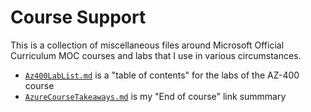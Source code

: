 # Course Support

This is a collection of miscellaneous files around Microsoft Official Curriculum MOC courses and labs that I use in
various circumstances.

* [`Az400LabList.md`](Az400LabList.md)	is a "table of contents" for the labs of the AZ-400 course
* [`AzureCourseTakeaways.md`](AzureCourseTakeaways.md) is my "End of course" link summmary
